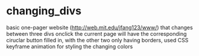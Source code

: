 # changing_divs
basic one-pager website (http://web.mit.edu/jfang123/www/) that changes between three divs onclick
the current page will have the corresponding ciruclar button filled in, with the other two only having
borders, used CSS keyframe animation for styling the changing colors
